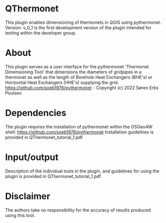 # QThermonet
This plugin enables dimensioning of thermonets in QGIS using pythermonet.
Version: v_0_1 is the first development version of the plugin intended for testing within the developer group.

# About
This plugin serves as a user interface for the pythermonet 'Thermonet Dimensioning Tool' that dimensions 
the diameters of gridpipes in a thermonet as well as the length of Borehole Heat Exchangers (BHE's) or 
Horizontal Heat Exchangers (HHE's) supplying the grid. 
https://github.com/soeb1978/pythermonet  - Copyright (c) 2022 Søren Erbs Poulsen

# Dependencies
The plugin requires the installation of pythermonet within the OSGeo4W shell: https://github.com/soeb1978/pythermonet
Installation guidelines is provided in QThermonet_tutorial_1.pdf

# Input/output
Description of the individual tools in the plugin, and guidelines for using the plugin is provided in QThermonet_tutorial_1.pdf

# Disclaimer
The authors take no responsibility for the accuracy of results produced using this tool.




